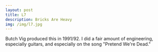 ```yaml
---
layout: post
title: L7 
description: Bricks Are Heavy
img: /img/l7.jpg
---
```


Butch Vig produced this in 1991/92. I did a fair amount of engineering, especially guitars, and especially on the song "Pretend We're Dead."

